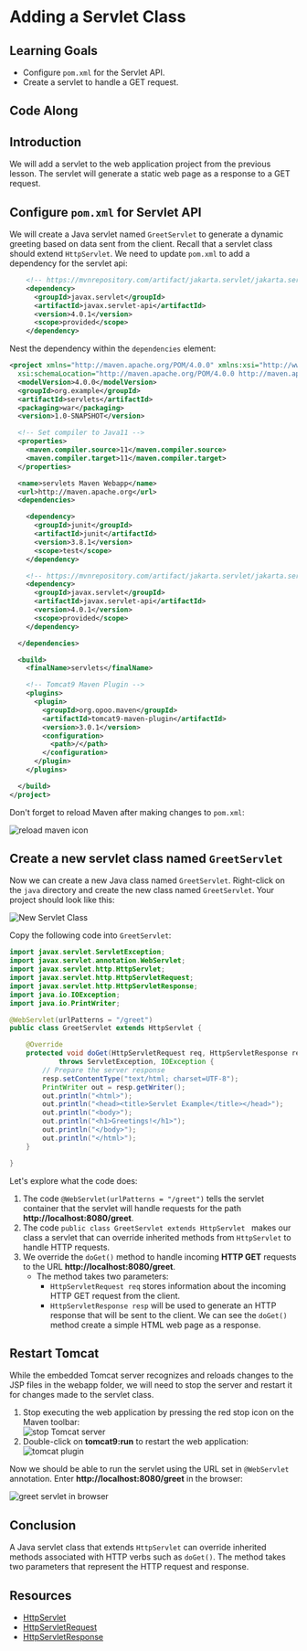 # Adding a Servlet Class

## Learning Goals

- Configure `pom.xml` for the Servlet API.
- Create a servlet to handle a GET request.

## Code Along

## Introduction

We will add a servlet to the web application project from the previous lesson.
The servlet will generate a static web page as a response to a GET request.

## Configure `pom.xml` for Servlet API

We will create a Java servlet named `GreetServlet` to generate a dynamic greeting based on data
sent from the client.  Recall that a servlet class should extend `HttpServlet`.
We need to update `pom.xml` to add a dependency for the servlet api:

```xml
    <!-- https://mvnrepository.com/artifact/jakarta.servlet/jakarta.servlet-api -->
    <dependency>
      <groupId>javax.servlet</groupId>
      <artifactId>javax.servlet-api</artifactId>
      <version>4.0.1</version>
      <scope>provided</scope>
    </dependency>
```

Nest the dependency within the `dependencies` element:

```xml
<project xmlns="http://maven.apache.org/POM/4.0.0" xmlns:xsi="http://www.w3.org/2001/XMLSchema-instance"
  xsi:schemaLocation="http://maven.apache.org/POM/4.0.0 http://maven.apache.org/maven-v4_0_0.xsd">
  <modelVersion>4.0.0</modelVersion>
  <groupId>org.example</groupId>
  <artifactId>servlets</artifactId>
  <packaging>war</packaging>
  <version>1.0-SNAPSHOT</version>

  <!-- Set compiler to Java11 -->
  <properties>
    <maven.compiler.source>11</maven.compiler.source>
    <maven.compiler.target>11</maven.compiler.target>
  </properties>

  <name>servlets Maven Webapp</name>
  <url>http://maven.apache.org</url>
  <dependencies>

    <dependency>
      <groupId>junit</groupId>
      <artifactId>junit</artifactId>
      <version>3.8.1</version>
      <scope>test</scope>
    </dependency>

    <!-- https://mvnrepository.com/artifact/jakarta.servlet/jakarta.servlet-api -->
    <dependency>
      <groupId>javax.servlet</groupId>
      <artifactId>javax.servlet-api</artifactId>
      <version>4.0.1</version>
      <scope>provided</scope>
    </dependency>

  </dependencies>

  <build>
    <finalName>servlets</finalName>

    <!-- Tomcat9 Maven Plugin -->
    <plugins>
      <plugin>
        <groupId>org.opoo.maven</groupId>
        <artifactId>tomcat9-maven-plugin</artifactId>
        <version>3.0.1</version>
        <configuration>
          <path>/</path>
        </configuration>
      </plugin>
    </plugins>

  </build>
</project>
```

Don't forget to reload Maven after making changes to `pom.xml`:

![reload maven icon](https://curriculum-content.s3.amazonaws.com/6036/create-webapp-project/reload_maven.png)


## Create a new servlet class named `GreetServlet`

Now we can create a new Java class named `GreetServlet`.  Right-click on the `java` directory
and create the new class named `GreetServlet`.  Your project should look like this:

![New Servlet Class](https://curriculum-content.s3.amazonaws.com/6036/java-mod-5-servlet-class/greetservlet_class.png)

Copy the following code into `GreetServlet`:

```java
import javax.servlet.ServletException;
import javax.servlet.annotation.WebServlet;
import javax.servlet.http.HttpServlet;
import javax.servlet.http.HttpServletRequest;
import javax.servlet.http.HttpServletResponse;
import java.io.IOException;
import java.io.PrintWriter;

@WebServlet(urlPatterns = "/greet")
public class GreetServlet extends HttpServlet {

    @Override
    protected void doGet(HttpServletRequest req, HttpServletResponse resp)
            throws ServletException, IOException {
        // Prepare the server response
        resp.setContentType("text/html; charset=UTF-8");
        PrintWriter out = resp.getWriter();
        out.println("<html>");
        out.println("<head><title>Servlet Example</title></head>");
        out.println("<body>");
        out.println("<h1>Greetings!</h1>");
        out.println("</body>");
        out.println("</html>");
    }

}
```

Let's explore what the code does:

1. The code `@WebServlet(urlPatterns = "/greet")`  tells the servlet container that the servlet
   will handle requests for the path **http://localhost:8080/greet**.
2. The code `public class GreetServlet extends HttpServlet ` makes our class a servlet that
   can override inherited methods from `HttpServlet` to handle HTTP requests.
3. We override the `doGet()` method to handle incoming **HTTP GET** requests to the URL **http://localhost:8080/greet**.
   - The method takes two parameters:
     - `HttpServletRequest req` stores information about the incoming HTTP GET request from the client.
     - `HttpServletResponse resp` will be used to generate an HTTP response that will be sent to the client.
        We can see the `doGet()` method create a simple HTML web page as a response.

## Restart Tomcat

While the embedded Tomcat server recognizes and reloads changes
to the JSP files in the webapp folder, we will need to stop the server
and restart it for changes made to the servlet class.

1. Stop executing the web application by pressing the red stop icon on the Maven toolbar:    
   ![stop Tomcat server](https://curriculum-content.s3.amazonaws.com/6036/java-mod-5-servlet-class/stop_server.png)
2. Double-click on **tomcat9:run** to restart the web application:       
   ![tomcat plugin](https://curriculum-content.s3.amazonaws.com/6036/create-webapp-project/run_tomcat.png)

Now we should be able to run the servlet using the URL set in `@WebServlet` annotation.
Enter **http://localhost:8080/greet** in the browser:

![greet servlet in browser](https://curriculum-content.s3.amazonaws.com/6036/java-mod-5-servlet-class/greetservlet_path.png)


## Conclusion

A Java servlet class that extends `HttpServlet` can override inherited methods
associated with HTTP verbs such as `doGet()`.  The method takes two parameters
that represent the HTTP request and response.

## Resources

- [HttpServlet](https://docs.oracle.com/javaee/7/api/javax/servlet/http/HttpServlet.html)   
- [HttpServletRequest](https://docs.oracle.com/javaee/7/api/javax/servlet/http/HttpServletRequest.html)       
- [HttpServletResponse](https://docs.oracle.com/javaee/7/api/javax/servlet/http/HttpServletResponse.html)   

